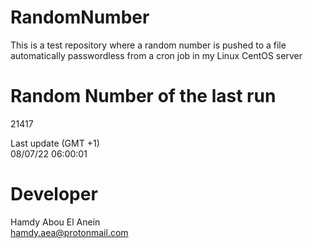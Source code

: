 # RandomNumber    
This is a test repository where a random number is pushed to a file automatically passwordless from a cron job in my Linux CentOS server    
# Random Number of the last run   
21417
      
Last update (GMT +1)    
08/07/22 06:00:01
# Developer    
Hamdy Abou El Anein   
hamdy.aea@protonmail.com
